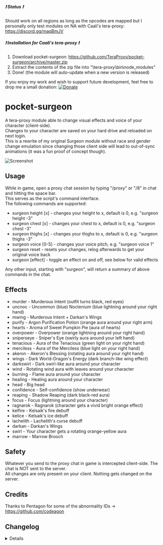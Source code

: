 ##### :heavy_exclamation_mark: Status :heavy_exclamation_mark:
Should work on all regions as long as the opcodes are mapped but I personally only test modules on NA with Caali's tera-proxy: https://discord.gg/maqBmJV  

##### :heavy_exclamation_mark: Installation for Caali's tera-proxy :heavy_exclamation_mark:
1) Download pocket-surgeon: https://github.com/TeraProxy/pocket-surgeon/archive/master.zip
2) Extract the contents of the zip file into "\tera-proxy\bin\node_modules\"
3) Done! (the module will auto-update when a new version is released)

If you enjoy my work and wish to support future development, feel free to drop me a small donation: [![Donate](https://www.paypalobjects.com/webstatic/en_US/i/buttons/PP_logo_h_100x26.png)](https://www.paypal.com/cgi-bin/webscr?cmd=_donations&business=A3KBZUCSEQ5RJ&lc=US&item_name=TeraProxy&curency_code=USD&no_note=1&no_shipping=1&currency_code=USD&bn=PP%2dDonationsBF%3abtn_donate_SM%2egif%3aNonHosted)

# pocket-surgeon
A tera-proxy module able to change visual effects and voice of your character (client-side).  
Changes to your character are saved on your hard drive and reloaded on next login.  
This is a rewrite of my original Surgeon module without race and gender change emulation since changing those client side will lead to out-of-sync animations (it was a fun proof of concept though).

![Screenshot](https://i.imgur.com/TVy99nG.png)

## Usage  
While in game, open a proxy chat session by typing "/proxy" or "/8" in chat and hitting the space bar.  
This serves as the script's command interface.  
The following commands are supported:  

* surgeon height [x] - changes your height to x, default is 0, e.g. "surgeon height -3"
* surgeon chest [x] - changes your chest to x, default is 0, e.g. "surgeon chest -3"
* surgeon thighs [x] - changes your thighs to x, default is 0, e.g. "surgeon thighs -3"
* surgeon voice [0-5] - changes your voice pitch, e.g. "surgeon voice 1"
* surgeon reset - resets your changes, relog afterwards to get your original voice back
* surgeon [effect] - toggle an effect on and off, see below for valid effects

Any other input, starting with "surgeon", will return a summary of above commands in the chat.

## Effects
* murder - Murderous Intent (outfit turns black, red eyes)
* uncnoc - Uncommon (blue) Noctenium (blue lightning around your right hand)
* mwing - Murderous Intent + Darkan's Wings
* purify - Argon Purification Potion (orange aura around your right arm)
* hearts - Aroma of Sweet Pumpkin Pie (aura of hearts)
* overpower - Overpower (orange lightning around your right hand)
* sniperseye - Sniper's Eye (swirly aura around your left hand)
* tenacious - Aura of the Tenacious (green light on your right hand)
* merciless - Aura of the Merciless (blue light on your right hand)
* akeron - Akeron's Blessing (rotating aura around your right hand)
* wings - Dark World-Dragon's Energy (dark branch-like wing effect)
* darkswirl - Dark swirl-like aura around your character
* wind - Rotating wind aura with leaves around your character
* burning - Flame aura around your character
* healing - Healing aura around your character
* head - Big head
* confidence - Self-confidence (show underwear)
* reaping - Shadow Reaping (dark black-red aura)
* focus - Focus (lightning around your character)
* ragnarok - Ragnarok (character gets a vivid bright orange effect)
* kelfire - Kelsaik's fire debuff
* kelice - Kelsaik's ice debuff
* lachelith - Lachelith's curse debuff
* darkan - Darkan's Wings
* swirl - Your character gets a rotating orange-yellow aura
* marrow - Marrow Brooch

## Safety
Whatever you send to the proxy chat in game is intercepted client-side. The chat is NOT sent to the server.  
All changes are only present on your client. Nothing gets changed on the server.  

## Credits  
Thanks to Pentagon for some of the abnormality IDs -> https://github.com/codeagon

## Changelog
<details>

### 1.0.1
* [*] Fixed commands not working due to null pointer
* [~] Code changes due to Caali's recent tera-proxy updates
* [-] Removed support for Pinkie Pie's tera-proxy
### 1.0.0
* [~] Initial Release

</details>